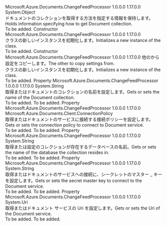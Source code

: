 <Type Name="DocumentCollectionInfo" FullName="Microsoft.Azure.Documents.ChangeFeedProcessor.DocumentCollectionInfo">
  <TypeSignature Language="C#" Value="public class DocumentCollectionInfo" />
  <TypeSignature Language="ILAsm" Value=".class public auto ansi beforefieldinit DocumentCollectionInfo extends System.Object" />
  <TypeSignature Language="DocId" Value="T:Microsoft.Azure.Documents.ChangeFeedProcessor.DocumentCollectionInfo" />
  <TypeSignature Language="VB.NET" Value="Public Class DocumentCollectionInfo" />
  <TypeSignature Language="F#" Value="type DocumentCollectionInfo = class" />
  <AssemblyInfo>
    <AssemblyName>Microsoft.Azure.Documents.ChangeFeedProcessor</AssemblyName>
    <AssemblyVersion>1.0.0.0</AssemblyVersion>
    <AssemblyVersion>1.17.0.0</AssemblyVersion>
  </AssemblyInfo>
  <Base>
    <BaseTypeName>System.Object</BaseTypeName>
  </Base>
  <Interfaces />
  <Docs>
    <summary>
            <span data-ttu-id="afa06-101">ドキュメントのコレクションを取得する方法を指定する情報を保持します。</span><span class="sxs-lookup"><span data-stu-id="afa06-101">Holds information specifying how to get Document collection.</span></span>
            </summary>
    <remarks>To be added.</remarks>
  </Docs>
  <Members>
    <Member MemberName=".ctor">
      <MemberSignature Language="C#" Value="public DocumentCollectionInfo ();" />
      <MemberSignature Language="ILAsm" Value=".method public hidebysig specialname rtspecialname instance void .ctor() cil managed" />
      <MemberSignature Language="DocId" Value="M:Microsoft.Azure.Documents.ChangeFeedProcessor.DocumentCollectionInfo.#ctor" />
      <MemberSignature Language="VB.NET" Value="Public Sub New ()" />
      <MemberType>Constructor</MemberType>
      <AssemblyInfo>
        <AssemblyName>Microsoft.Azure.Documents.ChangeFeedProcessor</AssemblyName>
        <AssemblyVersion>1.0.0.0</AssemblyVersion>
        <AssemblyVersion>1.17.0.0</AssemblyVersion>
      </AssemblyInfo>
      <Parameters />
      <Docs>
        <summary>
            <span data-ttu-id="afa06-102"><see cref="T:Microsoft.Azure.Documents.ChangeFeedProcessor.DocumentCollectionInfo" /> クラスの新しいインスタンスを初期化します。</span><span class="sxs-lookup"><span data-stu-id="afa06-102">Initializes a new instance of the <see cref="T:Microsoft.Azure.Documents.ChangeFeedProcessor.DocumentCollectionInfo" /> class.</span></span>
            </summary>
        <remarks>To be added.</remarks>
      </Docs>
    </Member>
    <Member MemberName=".ctor">
      <MemberSignature Language="C#" Value="public DocumentCollectionInfo (Microsoft.Azure.Documents.ChangeFeedProcessor.DocumentCollectionInfo other);" />
      <MemberSignature Language="ILAsm" Value=".method public hidebysig specialname rtspecialname instance void .ctor(class Microsoft.Azure.Documents.ChangeFeedProcessor.DocumentCollectionInfo other) cil managed" />
      <MemberSignature Language="DocId" Value="M:Microsoft.Azure.Documents.ChangeFeedProcessor.DocumentCollectionInfo.#ctor(Microsoft.Azure.Documents.ChangeFeedProcessor.DocumentCollectionInfo)" />
      <MemberSignature Language="VB.NET" Value="Public Sub New (other As DocumentCollectionInfo)" />
      <MemberSignature Language="F#" Value="new Microsoft.Azure.Documents.ChangeFeedProcessor.DocumentCollectionInfo : Microsoft.Azure.Documents.ChangeFeedProcessor.DocumentCollectionInfo -&gt; Microsoft.Azure.Documents.ChangeFeedProcessor.DocumentCollectionInfo" Usage="new Microsoft.Azure.Documents.ChangeFeedProcessor.DocumentCollectionInfo other" />
      <MemberType>Constructor</MemberType>
      <AssemblyInfo>
        <AssemblyName>Microsoft.Azure.Documents.ChangeFeedProcessor</AssemblyName>
        <AssemblyVersion>1.0.0.0</AssemblyVersion>
        <AssemblyVersion>1.17.0.0</AssemblyVersion>
      </AssemblyInfo>
      <Parameters>
        <Parameter Name="other" Type="Microsoft.Azure.Documents.ChangeFeedProcessor.DocumentCollectionInfo" />
      </Parameters>
      <Docs>
        <param name="other"><span data-ttu-id="afa06-103">他の<see cref="T:Microsoft.Azure.Documents.ChangeFeedProcessor.DocumentCollectionInfo" />から設定をコピーします。</span><span class="sxs-lookup"><span data-stu-id="afa06-103">The other <see cref="T:Microsoft.Azure.Documents.ChangeFeedProcessor.DocumentCollectionInfo" /> to copy settings from.</span></span></param>
        <summary>
            <span data-ttu-id="afa06-104"><see cref="T:Microsoft.Azure.Documents.ChangeFeedProcessor.DocumentCollectionInfo" /> クラスの新しいインスタンスを初期化します。</span><span class="sxs-lookup"><span data-stu-id="afa06-104">Initializes a new instance of the <see cref="T:Microsoft.Azure.Documents.ChangeFeedProcessor.DocumentCollectionInfo" /> class.</span></span>
            </summary>
        <remarks>To be added.</remarks>
      </Docs>
    </Member>
    <Member MemberName="CollectionName">
      <MemberSignature Language="C#" Value="public string CollectionName { get; set; }" />
      <MemberSignature Language="ILAsm" Value=".property instance string CollectionName" />
      <MemberSignature Language="DocId" Value="P:Microsoft.Azure.Documents.ChangeFeedProcessor.DocumentCollectionInfo.CollectionName" />
      <MemberSignature Language="VB.NET" Value="Public Property CollectionName As String" />
      <MemberSignature Language="F#" Value="member this.CollectionName : string with get, set" Usage="Microsoft.Azure.Documents.ChangeFeedProcessor.DocumentCollectionInfo.CollectionName" />
      <MemberType>Property</MemberType>
      <AssemblyInfo>
        <AssemblyName>Microsoft.Azure.Documents.ChangeFeedProcessor</AssemblyName>
        <AssemblyVersion>1.0.0.0</AssemblyVersion>
        <AssemblyVersion>1.17.0.0</AssemblyVersion>
      </AssemblyInfo>
      <ReturnValue>
        <ReturnType>System.String</ReturnType>
      </ReturnValue>
      <Docs>
        <summary>
            <span data-ttu-id="afa06-105">取得またはドキュメントのコレクションの名前を設定します。</span><span class="sxs-lookup"><span data-stu-id="afa06-105">Gets or sets the name of the Document collection.</span></span>
            </summary>
        <value>To be added.</value>
        <remarks>To be added.</remarks>
      </Docs>
    </Member>
    <Member MemberName="ConnectionPolicy">
      <MemberSignature Language="C#" Value="public Microsoft.Azure.Documents.Client.ConnectionPolicy ConnectionPolicy { get; set; }" />
      <MemberSignature Language="ILAsm" Value=".property instance class Microsoft.Azure.Documents.Client.ConnectionPolicy ConnectionPolicy" />
      <MemberSignature Language="DocId" Value="P:Microsoft.Azure.Documents.ChangeFeedProcessor.DocumentCollectionInfo.ConnectionPolicy" />
      <MemberSignature Language="VB.NET" Value="Public Property ConnectionPolicy As ConnectionPolicy" />
      <MemberSignature Language="F#" Value="member this.ConnectionPolicy : Microsoft.Azure.Documents.Client.ConnectionPolicy with get, set" Usage="Microsoft.Azure.Documents.ChangeFeedProcessor.DocumentCollectionInfo.ConnectionPolicy" />
      <MemberType>Property</MemberType>
      <AssemblyInfo>
        <AssemblyName>Microsoft.Azure.Documents.ChangeFeedProcessor</AssemblyName>
        <AssemblyVersion>1.0.0.0</AssemblyVersion>
        <AssemblyVersion>1.17.0.0</AssemblyVersion>
      </AssemblyInfo>
      <ReturnValue>
        <ReturnType>Microsoft.Azure.Documents.Client.ConnectionPolicy</ReturnType>
      </ReturnValue>
      <Docs>
        <summary>
            <span data-ttu-id="afa06-106">取得またはドキュメントのサービスに接続する接続ポリシーを設定します。</span><span class="sxs-lookup"><span data-stu-id="afa06-106">Gets or sets the connection policy to connect to Document service.</span></span>
            </summary>
        <value>To be added.</value>
        <remarks>To be added.</remarks>
      </Docs>
    </Member>
    <Member MemberName="DatabaseName">
      <MemberSignature Language="C#" Value="public string DatabaseName { get; set; }" />
      <MemberSignature Language="ILAsm" Value=".property instance string DatabaseName" />
      <MemberSignature Language="DocId" Value="P:Microsoft.Azure.Documents.ChangeFeedProcessor.DocumentCollectionInfo.DatabaseName" />
      <MemberSignature Language="VB.NET" Value="Public Property DatabaseName As String" />
      <MemberSignature Language="F#" Value="member this.DatabaseName : string with get, set" Usage="Microsoft.Azure.Documents.ChangeFeedProcessor.DocumentCollectionInfo.DatabaseName" />
      <MemberType>Property</MemberType>
      <AssemblyInfo>
        <AssemblyName>Microsoft.Azure.Documents.ChangeFeedProcessor</AssemblyName>
        <AssemblyVersion>1.0.0.0</AssemblyVersion>
        <AssemblyVersion>1.17.0.0</AssemblyVersion>
      </AssemblyInfo>
      <ReturnValue>
        <ReturnType>System.String</ReturnType>
      </ReturnValue>
      <Docs>
        <summary>
            <span data-ttu-id="afa06-107">取得または設定のコレクションが存在するデータベースの名前。</span><span class="sxs-lookup"><span data-stu-id="afa06-107">Gets or sets the name of the database the collection resides in.</span></span>
            </summary>
        <value>To be added.</value>
        <remarks>To be added.</remarks>
      </Docs>
    </Member>
    <Member MemberName="MasterKey">
      <MemberSignature Language="C#" Value="public string MasterKey { get; set; }" />
      <MemberSignature Language="ILAsm" Value=".property instance string MasterKey" />
      <MemberSignature Language="DocId" Value="P:Microsoft.Azure.Documents.ChangeFeedProcessor.DocumentCollectionInfo.MasterKey" />
      <MemberSignature Language="VB.NET" Value="Public Property MasterKey As String" />
      <MemberSignature Language="F#" Value="member this.MasterKey : string with get, set" Usage="Microsoft.Azure.Documents.ChangeFeedProcessor.DocumentCollectionInfo.MasterKey" />
      <MemberType>Property</MemberType>
      <AssemblyInfo>
        <AssemblyName>Microsoft.Azure.Documents.ChangeFeedProcessor</AssemblyName>
        <AssemblyVersion>1.0.0.0</AssemblyVersion>
        <AssemblyVersion>1.17.0.0</AssemblyVersion>
      </AssemblyInfo>
      <ReturnValue>
        <ReturnType>System.String</ReturnType>
      </ReturnValue>
      <Docs>
        <summary>
            <span data-ttu-id="afa06-108">取得またはドキュメントのサービスへの接続に、シークレットのマスター _ キーを設定します。</span><span class="sxs-lookup"><span data-stu-id="afa06-108">Gets or sets the secret master key to connect to the Document service.</span></span>
            </summary>
        <value>To be added.</value>
        <remarks>To be added.</remarks>
      </Docs>
    </Member>
    <Member MemberName="Uri">
      <MemberSignature Language="C#" Value="public Uri Uri { get; set; }" />
      <MemberSignature Language="ILAsm" Value=".property instance class System.Uri Uri" />
      <MemberSignature Language="DocId" Value="P:Microsoft.Azure.Documents.ChangeFeedProcessor.DocumentCollectionInfo.Uri" />
      <MemberSignature Language="VB.NET" Value="Public Property Uri As Uri" />
      <MemberSignature Language="F#" Value="member this.Uri : Uri with get, set" Usage="Microsoft.Azure.Documents.ChangeFeedProcessor.DocumentCollectionInfo.Uri" />
      <MemberType>Property</MemberType>
      <AssemblyInfo>
        <AssemblyName>Microsoft.Azure.Documents.ChangeFeedProcessor</AssemblyName>
        <AssemblyVersion>1.0.0.0</AssemblyVersion>
        <AssemblyVersion>1.17.0.0</AssemblyVersion>
      </AssemblyInfo>
      <ReturnValue>
        <ReturnType>System.Uri</ReturnType>
      </ReturnValue>
      <Docs>
        <summary>
            <span data-ttu-id="afa06-109">取得またはドキュメント サービスの Uri を設定します。</span><span class="sxs-lookup"><span data-stu-id="afa06-109">Gets or sets the Uri of the Document service.</span></span>
            </summary>
        <value>To be added.</value>
        <remarks>To be added.</remarks>
      </Docs>
    </Member>
  </Members>
</Type>